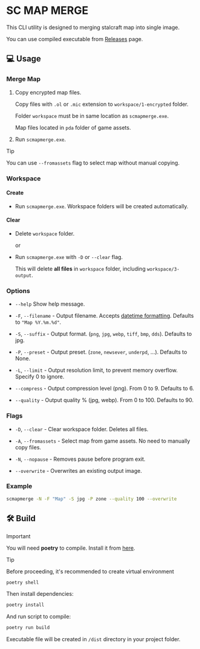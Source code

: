 # SC MAP MERGE

This CLI utility is designed to merging stalcraft map into single image.

You can use compiled executable from [Releases](https://github.com/onejeuu/sc-mapmerge/releases) page.


## 💻 Usage

### Merge Map

1. Copy encrypted map files.

    Copy files with `.ol` or `.mic` extension to `workspace/1-encrypted` folder.

    Folder `workspace` must be in same location as `scmapmerge.exe`.

    Map files located in `pda` folder of game assets.

2. Run `scmapmerge.exe`.

> [!TIP]
> You can use `--fromassets` flag to select map without manual copying.

### Workspace

#### Create

- Run `scmapmerge.exe`. Workspace folders will be created automatically.

#### Clear

- Delete `workspace` folder.

    or

- Run `scmapmerge.exe` with `-D` or `--clear` flag.

    This will delete **all files** in `workspace` folder, including `workspace/3-output`.

### Options

- `--help` Show help message.

- `-F`, `--filename` - Output filename. Accepts [datetime formatting](https://docs.python.org/3/library/datetime.html#strftime-and-strptime-format-codes). Defaults to `"Map %Y.%m.%d"`.

- `-S`, `--suffix` - Output format. (`png`, `jpg`, `webp`, `tiff`, `bmp`, `dds`). Defaults to jpg.

- `-P`, `--preset` - Output preset. (`zone`, `newsever`, `underpd`, ...). Defaults to None.

- `-L`, `--limit` - Output resolution limit, to prevent memory overflow. Specify 0 to ignore.

- `--compress` - Output compression level (png). From 0 to 9. Defaults to 6.

- `--quality` - Output quality % (jpg, webp). From 0 to 100. Defaults to 90.

### Flags

- `-D`, `--clear` - Clear workspace folder. Deletes all files.

- `-A`, `--fromassets` - Select map from game assets. No need to manually copy files.

- `-N`, `--nopause` - Removes pause before program exit.

- `--overwrite` - Overwrites an existing output image.

### Example

```bash
scmapmerge -N -F "Map" -S jpg -P zone --quality 100 --overwrite
```


## 🛠️ Build

> [!IMPORTANT]
> You will need **poetry** to compile. Install it from [here](https://python-poetry.org).

> [!TIP]
> Before proceeding, it's recommended to create virtual environment
>
> ```bash
> poetry shell
> ```

Then install dependencies:

```bash
poetry install
```

And run script to compile:

```bash
poetry run build
```

Executable file will be created in `/dist` directory in your project folder.
